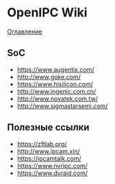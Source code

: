 # OpenIPC Wiki
[Оглавление](../index.md)

SoC
---
- <https://www.augentix.com/>
- <http://www.goke.com/>
- <https://www.hisilicon.com/>
- <http://www.ingenic.com.cn/>
- <http://www.novatek.com.tw/>
- <http://www.sigmastarsemi.com/>

Полезные ссылки
---------------
- <https://zftlab.org/>
- <http://www.ipcam.xin/>
- <https://ipcamtalk.com/>
- <https://www.nvripc.com/>
- <https://www.dvraid.com/>

